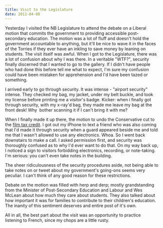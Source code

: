 ```yaml
---
title: Visit to the Legislature
date: 2011-04-08
---
```



Yesterday I visited the NB Legislature to attend the debate on a Liberal motion that commits the government to providing accessible post-secondary education. The motion was a lot of fluff and doesn't hold the government accountable to anything, but it'll be nice to wave it in the faces of the Torries if they ever have an inkling to save money by leaning on students. The visit itself was awful. When I got to the Legislature, there was a lot of confusion about why I was there. In a veritable "WTF?", security finally discerned that I wanted to go to the gallery. If I didn't have people who had done this before tell me what to expect, I'm sure my confusion could have been mistaken for apprehension and I'd have been tazed or something.

I arrived early to go through security. It was intense - "airport security" intense. They checked my bag, my jacket, under my belt buckle, and took my license before printing me a visitor's badge. Kicker: when i finally got through security, with my x-ray'd bag, they made me leave my bag at the front desk! Why &nbsp;bother scanning it if I can't bring it with me?

When I finally made it up there, the motion to undo the Conservative cut to the [film tax credit](http://andreleger.ca/). I got out my iPhone to text a friend who was also coming that I'd made it through security when a guard appeared beside me and told me that I wasn't allowed to use any electronics. Whoa. So I went back downstairs to make a call. I asked permission first, and security was thoroughly confused as to why I'd ever want to do that. On my way back up, I noticed a sign to visitors forbidding electronics, recording, or note-taking. I'm serious: you can't even take notes in the building.

The sheer ridiculousness of the security procedures aside, not being able to take notes on or tweet about my government's going-ons seems very peculiar. I can't think of any good reason for these restrictions.

Debate on the motion was filled with herp and derp; mostly grandstanding from the Minister of Post-Secondary Education and Labour and Wes McLean about how much they care about students. They also talked about how important it was for families to contribute to their children's education. The inanity of this sentiment deserves and entire post of it's own.

All in all, the best part about the visit was an opportunity to practice listening to French, since my chops are a little rusty.


  
